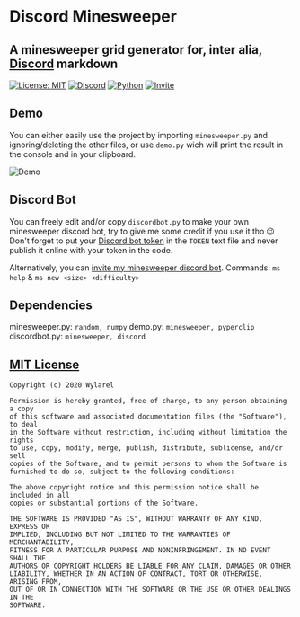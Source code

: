 # Discord Minesweeper
## A minesweeper grid generator for, inter alia, [Discord](https://discord.com/) markdown
[![License: MIT](https://img.shields.io/badge/License-MIT-green.svg)](https://wylarel.com/mit/)
[![Discord](https://img.shields.io/badge/Chat-Discord-blue)](https://discord.gg/7qvmeh2)
[![Python](https://img.shields.io/badge/Made%20with-Python-orange)](https://www.python.org/)
[![Invite](https://img.shields.io/badge/Discord%20bot-Invite-orange)](https://discord.com/oauth2/authorize?client_id=725682323449839737&permissions=8&scope=bot)

## Demo
You can either easily use the project by importing `minesweeper.py` and ignoring/deleting the other files, or use `demo.py` wich will print the result in the console and in your clipboard.
  
![Demo](https://file.wylarel.com/discordminesweeper.gif)

## Discord Bot
You can freely edit and/or copy `discordbot.py` to make your own minesweeper discord bot, try to give me some credit if you use it tho :wink:
Don't forget to put your [Discord bot token](https://discord.com/developers/applications) in the `TOKEN` text file and never publish it online with your token in the code.

Alternatively, you can [invite my minesweeper discord bot](https://discord.com/oauth2/authorize?client_id=725682323449839737&permissions=8&scope=bot). Commands: `ms help` & `ms new <size> <difficulty>`

## Dependencies
minesweeper.py: `random, numpy`
demo.py: `minesweeper, pyperclip`
discordbot.py: `minesweeper, discord`

## [MIT License](https://wylarel.com/mit/)
```
Copyright (c) 2020 Wylarel

Permission is hereby granted, free of charge, to any person obtaining a copy
of this software and associated documentation files (the "Software"), to deal
in the Software without restriction, including without limitation the rights
to use, copy, modify, merge, publish, distribute, sublicense, and/or sell
copies of the Software, and to permit persons to whom the Software is
furnished to do so, subject to the following conditions:

The above copyright notice and this permission notice shall be included in all
copies or substantial portions of the Software.

THE SOFTWARE IS PROVIDED "AS IS", WITHOUT WARRANTY OF ANY KIND, EXPRESS OR
IMPLIED, INCLUDING BUT NOT LIMITED TO THE WARRANTIES OF MERCHANTABILITY,
FITNESS FOR A PARTICULAR PURPOSE AND NONINFRINGEMENT. IN NO EVENT SHALL THE
AUTHORS OR COPYRIGHT HOLDERS BE LIABLE FOR ANY CLAIM, DAMAGES OR OTHER
LIABILITY, WHETHER IN AN ACTION OF CONTRACT, TORT OR OTHERWISE, ARISING FROM,
OUT OF OR IN CONNECTION WITH THE SOFTWARE OR THE USE OR OTHER DEALINGS IN THE
SOFTWARE.
```

